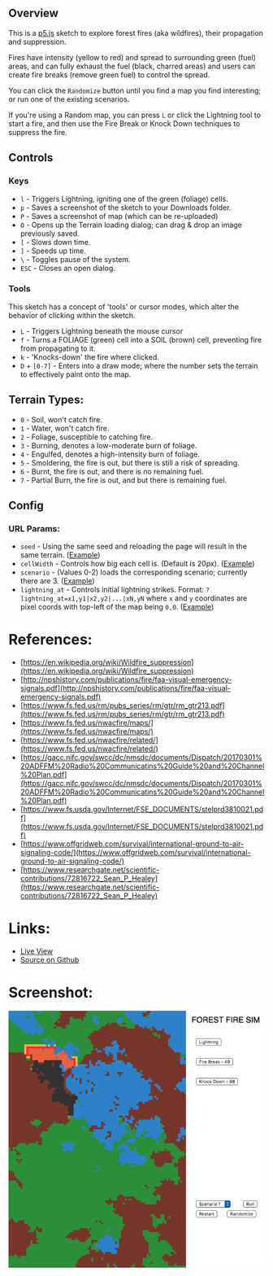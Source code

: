 ## Overview

This is a [p5.js][p5js-home] sketch to explore forest fires (aka wildfires), their propagation and suppression.

Fires have intensity (yellow to red) and spread to surrounding green (fuel) areas, and can fully exhaust the fuel (black, charred areas) and users can create fire breaks (remove green fuel) to control the spread.

You can click the `Randomize` button until you find a map you find interesting; or run one of the existing scenarios.

If you're using a Random map, you can press `L` or click the Lightning tool to start a fire, and then use the Fire Break or Knock Down techniques to suppress the fire.

## Controls

### Keys
* `l` - Triggers Lightning, igniting one of the green (foliage) cells.
* `p` - Saves a screenshot of the sketch to your Downloads folder.
* `P` - Saves a screenshot of map (which can be re-uploaded)
* `O` - Opens up the Terrain loading dialog; can drag & drop an image previously saved.
* `[` - Slows down time.
* `]` - Speeds up time.
* `\` - Toggles pause of the system.
* `ESC` - Closes an open dialog.

### Tools
This sketch has a concept of 'tools' or cursor modes, which alter the behavior of clicking within the sketch.

* `L` - Triggers Lightning beneath the mouse cursor
* `f` - Turns a FOLIAGE (green) cell into a SOIL (brown) cell, preventing fire from propagating to it.
* `k` - 'Knocks-down' the fire where clicked.
* `D` + `[0-7]` - Enters into a draw mode; where the number sets the terrain to effectively paint onto the map.

## Terrain Types:

  - `0` - Soil, won't catch fire.
  - `1` - Water, won't catch fire.
  - `2` - Foliage, susceptible to catching fire.
  - `3` - Burning, denotes a low-moderate burn of foliage.
  - `4` - Engulfed, denotes a high-intensity burn of foliage.
  - `5` - Smoldering, the fire is out, but there is still a risk of spreading. 
  - `6` - Burnt, the fire is out, and there is no remaining fuel.
  - `7` - Partial Burn, the fire is out, and but there is remaining fuel.

## Config

### URL Params:
* `seed` - Using the same seed and reloading the page will result in the same terrain. ([Example](https://brianhonohan.com/sketchbook/p5js/forest-fires-02/?seed=12345)) 
* `cellWidth` - Controls how big each cell is. (Default is 20px). ([Example](https://brianhonohan.com/sketchbook/p5js/forest-fires-02/?cellWidth=5)) 
* `scenario` - (Values 0-2) loads the corresponding scenario; currently there are 3. ([Example](https://brianhonohan.com/sketchbook/p5js/forest-fires-02/?scenario=1)) 
* `lightning_at` - Controls initial lightning strikes. Format: `?lightning_at=x1,y1|x2,y2|...|xN,yN` where `x` and `y` coordinates are pixel coords with top-left of the map being `0,0`. ([Example](https://brianhonohan.com/sketchbook/p5js/forest-fires-02/?seed=446&cellWidth=5&lightning_at=100,310|370,360))

# References:

* [https://en.wikipedia.org/wiki/Wildfire_suppression](https://en.wikipedia.org/wiki/Wildfire_suppression)
* [http://npshistory.com/publications/fire/faa-visual-emergency-signals.pdf](http://npshistory.com/publications/fire/faa-visual-emergency-signals.pdf)
* [https://www.fs.fed.us/rm/pubs_series/rm/gtr/rm_gtr213.pdf](https://www.fs.fed.us/rm/pubs_series/rm/gtr/rm_gtr213.pdf)
* [https://www.fs.fed.us/nwacfire/maps/](https://www.fs.fed.us/nwacfire/maps/)
* [https://www.fs.fed.us/nwacfire/related/](https://www.fs.fed.us/nwacfire/related/)
* [https://gacc.nifc.gov/swcc/dc/nmsdc/documents/Dispatch/20170301%20ADFFM%20Radio%20Communicatins%20Guide%20and%20Channel%20Plan.pdf](https://gacc.nifc.gov/swcc/dc/nmsdc/documents/Dispatch/20170301%20ADFFM%20Radio%20Communicatins%20Guide%20and%20Channel%20Plan.pdf)
* [https://www.fs.usda.gov/Internet/FSE_DOCUMENTS/stelprd3810021.pdf](https://www.fs.usda.gov/Internet/FSE_DOCUMENTS/stelprd3810021.pdf)
* [https://www.offgridweb.com/survival/international-ground-to-air-signaling-code/](https://www.offgridweb.com/survival/international-ground-to-air-signaling-code/)
* [https://www.researchgate.net/scientific-contributions/72816722_Sean_P_Healey](https://www.researchgate.net/scientific-contributions/72816722_Sean_P_Healey)

# Links: 

* [Live View][live-view]
* [Source on Github][source-code]

# Screenshot:

![screenshot][screenshot-01]

[p5js-home]: http://p5js.org/
[source-code]: https://github.com/brianhonohan/sketchbook/tree/master/p5js/forest-fires-02/
[live-view]: https://brianhonohan.com/sketchbook/p5js/forest-fires-02/
[screenshot-01]: ./screenshot-01.png
